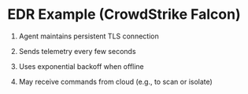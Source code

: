 # EDR Example (CrowdStrike Falcon)

1) Agent maintains persistent TLS connection

2) Sends telemetry every few seconds

3) Uses exponential backoff when offline

4) May receive commands from cloud (e.g., to scan or isolate)
